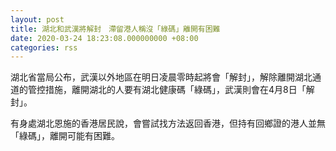 ```yaml
---
layout: post
title: 湖北和武漢將解封　滯留港人稱沒「綠碼」離開有困難
date: 2020-03-24 18:23:08.000000000 +08:00
categories: rss
---
```


湖北省當局公布，武漢以外地區在明日凌晨零時起將會「解封」，解除離開湖北通道的管控措施，離開湖北的人要有湖北健康碼「綠碼」，武漢則會在4月8日「解封」。

有身處湖北恩施的香港居民說，會嘗試找方法返回香港，但持有回鄉證的港人並無「綠碼」，離開可能有困難。

